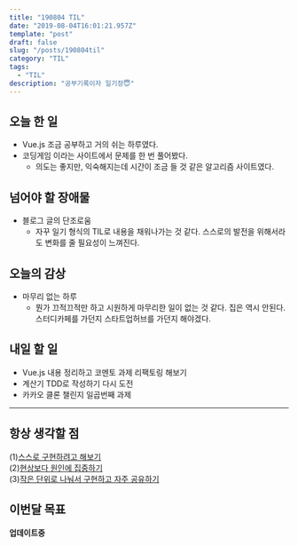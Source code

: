 ```yaml
---
title: "190804 TIL"
date: "2019-08-04T16:01:21.957Z"
template: "post"
draft: false
slug: "/posts/190804til"
category: "TIL"
tags:
  - "TIL"
description: "공부기록이자 일기장😇"
---
```


## 오늘 한 일

- Vue.js 조금 공부하고 거의 쉬는 하루였다. 
- 코딩게임 이라는 사이트에서 문제를 한 번 풀어봤다.
  - 의도는 좋지만, 익숙해지는데 시간이 조금 들 것 같은 알고리즘 사이트였다.

## 넘어야 할 장애물

- 블로그 글의 단조로움
  - 자꾸 일기 형식의 TIL로 내용을 채워나가는 것 같다. 스스로의 발전을 위해서라도 변화를 줄 필요성이 느껴진다.

## 오늘의 감상

- 마무리 없는 하루
  - 뭔가 끄적끄적만 하고 시원하게 마무리한 일이 없는 것 같다. 집은 역시 안된다. 스터디카페를 가던지 스타트업허브를 가던지 해야겠다.

## 내일 할 일

- Vue.js 내용 정리하고 코멘토 과제 리팩토링 해보기
- 계산기 TDD로 작성하기 다시 도전
- 카카오 클론 챌린지 일곱번째 과제

---



## 항상 생각할 점

(1)<u>스스로 구현하려고 해보기</u> <br>(2)<u>현상보다 원인에 집중하기</u> <br>(3)<u>작은 단위로 나눠서 구현하고 자주 공유하기</u>



## 이번달 목표

**업데이트중**

